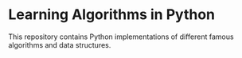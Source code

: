 # Learning Algorithms in Python

This repository contains Python implementations of different famous algorithms and data structures.